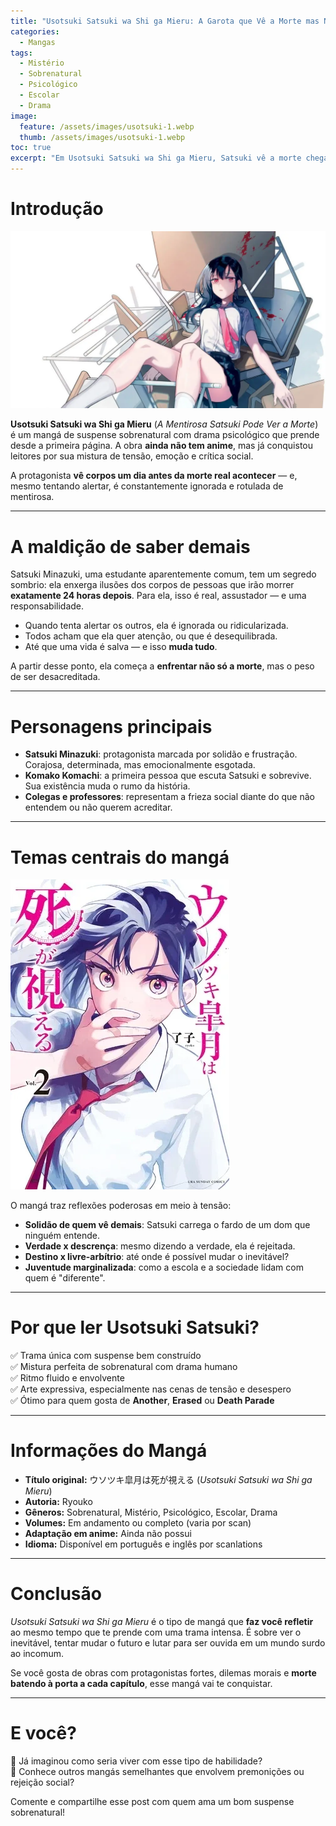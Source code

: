 ```yaml
---
title: "Usotsuki Satsuki wa Shi ga Mieru: A Garota que Vê a Morte mas Ninguém Acredita"
categories:
  - Mangas
tags:
  - Mistério
  - Sobrenatural
  - Psicológico
  - Escolar
  - Drama
image:
  feature: /assets/images/usotsuki-1.webp
  thumb: /assets/images/usotsuki-1.webp
toc: true
excerpt: "Em Usotsuki Satsuki wa Shi ga Mieru, Satsuki vê a morte chegando 24h antes que ela aconteça. Ela tenta alertar as pessoas, mas ninguém acredita. Até que uma vida salva muda tudo."
---
```


# Introdução

![Satsuki vendo uma premonição em forma de corpo sem vida.](/assets/images/usotsuki-1.webp)

**Usotsuki Satsuki wa Shi ga Mieru** (*A Mentirosa Satsuki Pode Ver a Morte*) é um mangá de suspense sobrenatural com drama psicológico que prende desde a primeira página. A obra **ainda não tem anime**, mas já conquistou leitores por sua mistura de tensão, emoção e crítica social.

A protagonista **vê corpos um dia antes da morte real acontecer** — e, mesmo tentando alertar, é constantemente ignorada e rotulada de mentirosa.

---

# A maldição de saber demais

Satsuki Minazuki, uma estudante aparentemente comum, tem um segredo sombrio: ela enxerga ilusões dos corpos de pessoas que irão morrer **exatamente 24 horas depois**. Para ela, isso é real, assustador — e uma responsabilidade.

- Quando tenta alertar os outros, ela é ignorada ou ridicularizada.  
- Todos acham que ela quer atenção, ou que é desequilibrada.  
- Até que uma vida é salva — e isso **muda tudo**.

A partir desse ponto, ela começa a **enfrentar não só a morte**, mas o peso de ser desacreditada.

---

# Personagens principais

- **Satsuki Minazuki**: protagonista marcada por solidão e frustração. Corajosa, determinada, mas emocionalmente esgotada.  
- **Komako Komachi**: a primeira pessoa que escuta Satsuki e sobrevive. Sua existência muda o rumo da história.  
- **Colegas e professores**: representam a frieza social diante do que não entendem ou não querem acreditar.

---

# Temas centrais do mangá

![Satsuki tentando impedir uma tragédia iminente.](/assets/images/usotsuki-2.webp)

O mangá traz reflexões poderosas em meio à tensão:

- **Solidão de quem vê demais**: Satsuki carrega o fardo de um dom que ninguém entende.  
- **Verdade x descrença**: mesmo dizendo a verdade, ela é rejeitada.  
- **Destino x livre-arbítrio**: até onde é possível mudar o inevitável?  
- **Juventude marginalizada**: como a escola e a sociedade lidam com quem é "diferente".

---

# Por que ler Usotsuki Satsuki?

✅ Trama única com suspense bem construído  
✅ Mistura perfeita de sobrenatural com drama humano  
✅ Ritmo fluido e envolvente  
✅ Arte expressiva, especialmente nas cenas de tensão e desespero  
✅ Ótimo para quem gosta de **Another**, **Erased** ou **Death Parade**

---

# Informações do Mangá

- **Título original:** ウソツキ皐月は死が視える (*Usotsuki Satsuki wa Shi ga Mieru*)  
- **Autoria:** Ryouko  
- **Gêneros:** Sobrenatural, Mistério, Psicológico, Escolar, Drama  
- **Volumes:** Em andamento ou completo (varia por scan)  
- **Adaptação em anime:** Ainda não possui  
- **Idioma:** Disponível em português e inglês por scanlations  

---

# Conclusão

*Usotsuki Satsuki wa Shi ga Mieru* é o tipo de mangá que **faz você refletir** ao mesmo tempo que te prende com uma trama intensa. É sobre ver o inevitável, tentar mudar o futuro e lutar para ser ouvida em um mundo surdo ao incomum.

Se você gosta de obras com protagonistas fortes, dilemas morais e **morte batendo à porta a cada capítulo**, esse mangá vai te conquistar.

---

# E você?

🧠 Já imaginou como seria viver com esse tipo de habilidade?  
💬 Conhece outros mangás semelhantes que envolvem premonições ou rejeição social?

Comente e compartilhe esse post com quem ama um bom suspense sobrenatural!

